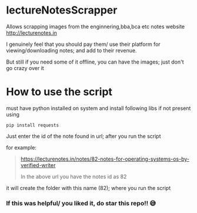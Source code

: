 # lectureNotesScrapper

Allows scrapping images from the enginnering,bba,bca etc notes website  http://lecturenotes.in

I genuinely feel that you should pay them/ use their platform for viewing/downloading notes; and add to their revenue.

But still if you need some of it offline, you can have the images; just don't go crazy over it

# How to use the script

must have python installed on system
and install following libs if not present using 

  `pip install requests`

Just enter the id of the note found in url; after you run the script

for example: 
> https://lecturenotes.in/notes/82-notes-for-operating-systems-os-by-verified-writer
> 
> In the above url you have the notes id as 82

it will create the folder with this name (82); where you run the script

### If this was helpful/ you liked it, do star this repo!!  😅  ###
